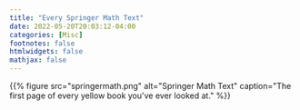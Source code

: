 ```yaml
---
title: "Every Springer Math Text"
date: 2022-05-20T20:03:12-04:00
categories: [Misc]
footnotes: false
htmlwidgets: false
mathjax: false
---
```



{{% figure src="springermath.png" alt="Springer Math Text" caption="The first page of every yellow book you've ever looked at." %}}


